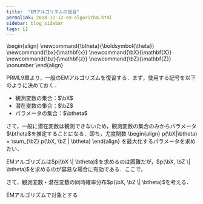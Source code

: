 ```yaml
---
title:  "EMアルゴリズムの復習"
permalink: 2018-12-12-em-algorithm.html
sidebar: blog_sidebar
tags: []
---
```


\begin{align}
\newcommand{\btheta}{\boldsymbol{\theta}}
\newcommand{\bx}{\mathbf{x}}
\newcommand{\bX}{\mathbf{X}}
\newcommand{\bz}{\mathbf{z}}
\newcommand{\bZ}{\mathbf{Z}} \nonumber
\end{align}

PRML9章より，一般のEMアルゴリズムを復習する．まず，使用する記号を以下のように決めておく．

* 観測変数の集合：$\bX$
* 潜在変数の集合：$\bZ$
* パラメータの集合：$\btheta$

さて，一般に潜在変数は観測できないため，観測変数の集合のみからパラメータ$\btheta$を推定することになる．即ち，尤度関数
\begin{align}
p(\bX|\btheta) = \sum_{\bZ} p(\bX, \bZ \| \btheta)
\end{align}
を最大化するパラメータを求めたい．

EMアルゴリズムは$p(\bX \| \btheta)$を求めるのは困難だが，$p(\bX, \bZ \| \btheta)$を求めるのが容易な場合に有効である．ここで，


さて，観測変数・潜在変数の同時確率分布$p(\bX, \bZ \| \btheta)$を考える．

EMアルゴリズムで対象とする